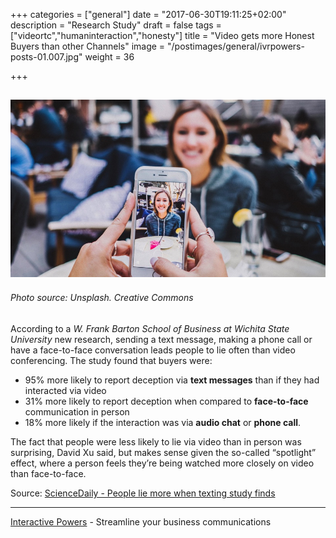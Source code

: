 +++
categories = ["general"]
date = "2017-06-30T19:11:25+02:00"
description = "Research Study"
draft = false
tags = ["videortc","humaninteraction","honesty"]
title = "Video gets more Honest Buyers than other Channels"
image = "/postimages/general/ivrpowers-posts-01.007.jpg"
weight = 36

+++

![Video on Mobile Phone](/postimages/general/ivrpowers-posts-01.007.jpg)
-------
###### Photo source: Unsplash. Creative Commons

According to a *W. Frank Barton School of Business at Wichita State University* new research, sending a text message, making a phone call or have a face-to-face conversation leads people to lie often than video conferencing. The study found that buyers were:
	
 * 95% more likely to report deception via **text messages** than if they had interacted via video
 * 31% more likely to report deception when compared to **face-to-face** communication in person
 * 18% more likely if the interaction was via **audio chat** or **phone call**.
 
The fact that people were less likely to lie via video than in person was surprising, David Xu said, but makes sense given the so-called “spotlight” effect, where a person feels they’re being watched more closely on video than face-to-face.

Source: [ScienceDaily - People lie more when texting study finds](https://www.sciencedaily.com/releases/2012/01/120125131120.htm)

---
[Interactive Powers](http://www.ivrpowers.com/) - Streamline your business communications

